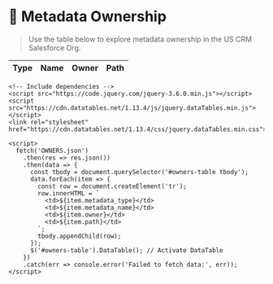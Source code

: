 # 🧾 Metadata Ownership

> Use the table below to explore metadata ownership in the US CRM Salesforce Org.
<table id="owners-table" class="display" style="width:100%">
        <thead>
          <tr>
            <th>Type</th>
            <th>Name</th>
            <th>Owner</th>
            <th>Path</th>
          </tr>
        </thead>
        <tbody></tbody>
    </table>

    <!-- Include dependencies -->
    <script src="https://code.jquery.com/jquery-3.6.0.min.js"></script>
    <script src="https://cdn.datatables.net/1.13.4/js/jquery.dataTables.min.js"></script>
    <link rel="stylesheet" href="https://cdn.datatables.net/1.13.4/css/jquery.dataTables.min.css">

    <script>
      fetch('OWNERS.json')
        .then(res => res.json())
        .then(data => {
          const tbody = document.querySelector('#owners-table tbody');
          data.forEach(item => {
            const row = document.createElement('tr');
            row.innerHTML = `
              <td>${item.metadata_type}</td>
              <td>${item.metadata_name}</td>
              <td>${item.owner}</td>
              <td>${item.path}</td>
            `;
            tbody.appendChild(row);
          });
          $('#owners-table').DataTable(); // Activate DataTable
        })
        .catch(err => console.error('Failed to fetch data:', err));
    </script>